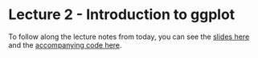 # Lecture 2 - Introduction to ggplot

To follow along the lecture notes from today, you can see the [slides here](https://pkg.garrickadenbuie.com/gentle-ggplot2/#1) and the [accompanying code here](https://github.com/gadenbuie/gentle-ggplot2).